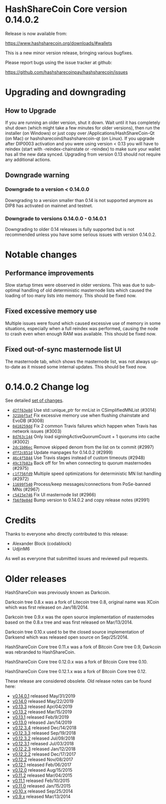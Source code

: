 HashShareCoin Core version 0.14.0.2
==========================

Release is now available from:

  <https://www.hashsharecoin.org/downloads/#wallets>

This is a new minor version release, bringing various bugfixes.

Please report bugs using the issue tracker at github:

  <https://github.com/hashsharecoinpay/hashsharecoin/issues>


Upgrading and downgrading
=========================

How to Upgrade
--------------

If you are running an older version, shut it down. Wait until it has completely
shut down (which might take a few minutes for older versions), then run the
installer (on Windows) or just copy over /Applications/HashShareCoin-Qt (on Mac) or
hashsharecoind/hashsharecoin-qt (on Linux). If you upgrade after DIP0003 activation and you were
using version < 0.13 you will have to reindex (start with -reindex-chainstate
or -reindex) to make sure your wallet has all the new data synced. Upgrading from
version 0.13 should not require any additional actions.

Downgrade warning
-----------------

### Downgrade to a version < 0.14.0.0

Downgrading to a version smaller than 0.14 is not supported anymore as DIP8 has
activated on mainnet and testnet.

### Downgrade to versions 0.14.0.0 - 0.14.0.1

Downgrading to older 0.14 releases is fully supported but is not
recommended unless you have some serious issues with version 0.14.0.2.

Notable changes
===============

Performance improvements
------------------------
Slow startup times were observed in older versions. This was due to sub-optimal handling of old
deterministic masternode lists which caused the loading of too many lists into memory. This should be
fixed now.

Fixed excessive memory use
--------------------------
Multiple issues were found which caused excessive use of memory in some situations, especially when
a full reindex was performed, causing the node to crash even when enough RAM was available. This should
be fixed now.

Fixed out-of-sync masternode list UI
------------------------------------
The masternode tab, which shows the masternode list, was not always up-to-date as it missed some internal
updates. This should be fixed now.

0.14.0.2 Change log
===================

See detailed [set of changes](https://github.com/hashsharecoinpay/hashsharecoin/compare/v0.14.0.1...hashsharecoinpay:v0.14.0.2).

- [`d2ff63e8d`](https://github.com/hashsharecoinpay/hashsharecoin/commit/d2ff63e8d) Use std::unique_ptr for mnList in CSimplifiedMNList (#3014)
- [`321bbf5af`](https://github.com/hashsharecoinpay/hashsharecoin/commit/321bbf5af) Fix excessive memory use when flushing chainstate and EvoDB (#3008)
- [`0410259dd`](https://github.com/hashsharecoinpay/hashsharecoin/commit/0410259dd) Fix 2 common Travis failures which happen when Travis has network issues (#3003)
- [`8d763c144`](https://github.com/hashsharecoinpay/hashsharecoin/commit/8d763c144) Only load signingActiveQuorumCount + 1 quorums into cache (#3002)
- [`2dc1b06ec`](https://github.com/hashsharecoinpay/hashsharecoin/commit/2dc1b06ec) Remove skipped denom from the list on tx commit (#2997)
- [`dff2c851d`](https://github.com/hashsharecoinpay/hashsharecoin/commit/dff2c851d) Update manpages for 0.14.0.2 (#2999)
- [`46c4f5844`](https://github.com/hashsharecoinpay/hashsharecoin/commit/46c4f5844) Use Travis stages instead of custom timeouts (#2948)
- [`49c37b82a`](https://github.com/hashsharecoinpay/hashsharecoin/commit/49c37b82a) Back off for 1m when connecting to quorum masternodes (#2975)
- [`c1f756fd9`](https://github.com/hashsharecoinpay/hashsharecoin/commit/c1f756fd9) Multiple speed optimizations for deterministic MN list handling (#2972)
- [`11699f540`](https://github.com/hashsharecoinpay/hashsharecoin/commit/11699f540) Process/keep messages/connections from PoSe-banned MNs (#2967)
- [`c5415e746`](https://github.com/hashsharecoinpay/hashsharecoin/commit/c5415e746) Fix UI masternode list (#2966)
- [`fb6f0e04d`](https://github.com/hashsharecoinpay/hashsharecoin/commit/fb6f0e04d) Bump version to 0.14.0.2 and copy release notes (#2991)

Credits
=======

Thanks to everyone who directly contributed to this release:

- Alexander Block (codablock)
- UdjinM6

As well as everyone that submitted issues and reviewed pull requests.

Older releases
==============

HashShareCoin was previously known as Darkcoin.

Darkcoin tree 0.8.x was a fork of Litecoin tree 0.8, original name was XCoin
which was first released on Jan/18/2014.

Darkcoin tree 0.9.x was the open source implementation of masternodes based on
the 0.8.x tree and was first released on Mar/13/2014.

Darkcoin tree 0.10.x used to be the closed source implementation of Darksend
which was released open source on Sep/25/2014.

HashShareCoin Core tree 0.11.x was a fork of Bitcoin Core tree 0.9,
Darkcoin was rebranded to HashShareCoin.

HashShareCoin Core tree 0.12.0.x was a fork of Bitcoin Core tree 0.10.

HashShareCoin Core tree 0.12.1.x was a fork of Bitcoin Core tree 0.12.

These release are considered obsolete. Old release notes can be found here:

- [v0.14.0.1](https://github.com/hashsharecoinpay/hashsharecoin/blob/master/doc/release-notes/hashsharecoin/release-notes-0.14.0.1.md) released May/31/2019
- [v0.14.0](https://github.com/hashsharecoinpay/hashsharecoin/blob/master/doc/release-notes/hashsharecoin/release-notes-0.14.0.md) released May/22/2019
- [v0.13.3](https://github.com/hashsharecoinpay/hashsharecoin/blob/master/doc/release-notes/hashsharecoin/release-notes-0.13.3.md) released Apr/04/2019
- [v0.13.2](https://github.com/hashsharecoinpay/hashsharecoin/blob/master/doc/release-notes/hashsharecoin/release-notes-0.13.2.md) released Mar/15/2019
- [v0.13.1](https://github.com/hashsharecoinpay/hashsharecoin/blob/master/doc/release-notes/hashsharecoin/release-notes-0.13.1.md) released Feb/9/2019
- [v0.13.0](https://github.com/hashsharecoinpay/hashsharecoin/blob/master/doc/release-notes/hashsharecoin/release-notes-0.13.0.md) released Jan/14/2019
- [v0.12.3.4](https://github.com/hashsharecoinpay/hashsharecoin/blob/master/doc/release-notes/hashsharecoin/release-notes-0.12.3.4.md) released Dec/14/2018
- [v0.12.3.3](https://github.com/hashsharecoinpay/hashsharecoin/blob/master/doc/release-notes/hashsharecoin/release-notes-0.12.3.3.md) released Sep/19/2018
- [v0.12.3.2](https://github.com/hashsharecoinpay/hashsharecoin/blob/master/doc/release-notes/hashsharecoin/release-notes-0.12.3.2.md) released Jul/09/2018
- [v0.12.3.1](https://github.com/hashsharecoinpay/hashsharecoin/blob/master/doc/release-notes/hashsharecoin/release-notes-0.12.3.1.md) released Jul/03/2018
- [v0.12.2.3](https://github.com/hashsharecoinpay/hashsharecoin/blob/master/doc/release-notes/hashsharecoin/release-notes-0.12.2.3.md) released Jan/12/2018
- [v0.12.2.2](https://github.com/hashsharecoinpay/hashsharecoin/blob/master/doc/release-notes/hashsharecoin/release-notes-0.12.2.2.md) released Dec/17/2017
- [v0.12.2](https://github.com/hashsharecoinpay/hashsharecoin/blob/master/doc/release-notes/hashsharecoin/release-notes-0.12.2.md) released Nov/08/2017
- [v0.12.1](https://github.com/hashsharecoinpay/hashsharecoin/blob/master/doc/release-notes/hashsharecoin/release-notes-0.12.1.md) released Feb/06/2017
- [v0.12.0](https://github.com/hashsharecoinpay/hashsharecoin/blob/master/doc/release-notes/hashsharecoin/release-notes-0.12.0.md) released Aug/15/2015
- [v0.11.2](https://github.com/hashsharecoinpay/hashsharecoin/blob/master/doc/release-notes/hashsharecoin/release-notes-0.11.2.md) released Mar/04/2015
- [v0.11.1](https://github.com/hashsharecoinpay/hashsharecoin/blob/master/doc/release-notes/hashsharecoin/release-notes-0.11.1.md) released Feb/10/2015
- [v0.11.0](https://github.com/hashsharecoinpay/hashsharecoin/blob/master/doc/release-notes/hashsharecoin/release-notes-0.11.0.md) released Jan/15/2015
- [v0.10.x](https://github.com/hashsharecoinpay/hashsharecoin/blob/master/doc/release-notes/hashsharecoin/release-notes-0.10.0.md) released Sep/25/2014
- [v0.9.x](https://github.com/hashsharecoinpay/hashsharecoin/blob/master/doc/release-notes/hashsharecoin/release-notes-0.9.0.md) released Mar/13/2014

